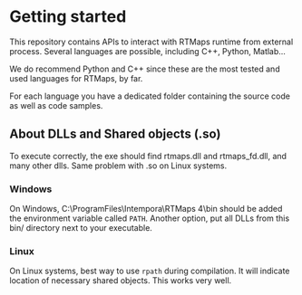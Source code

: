 # Getting started

This repository contains APIs to interact with RTMaps runtime from external process. Several languages are possible, including C++, Python, Matlab...

We do recommend Python and C++ since these are the most tested and used languages for RTMaps, by far.

For each language you have a dedicated folder containing the source code as well as code samples.

## About DLLs and Shared objects (.so)

To execute correctly, the exe should find rtmaps.dll and rtmaps_fd.dll, and many other dlls. Same problem with .so on Linux systems.

### Windows
On Windows, C:\ProgramFiles\Intempora\RTMaps 4\bin should be added the environment variable called `PATH`. Another option, put all DLLs from this bin/ directory next to your executable.

### Linux
On Linux systems, best way to use `rpath` during compilation. It will indicate location of necessary shared objects. This works very well.